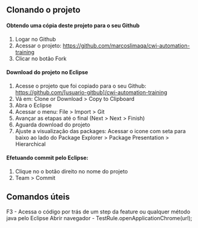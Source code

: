 ## Clonando o projeto

#### Obtendo uma cópia deste projeto para o seu Github

1. Logar no Github
1. Acessar o projeto: https://github.com/marcoslimaqa/cwi-automation-training
1. Clicar no botão Fork

#### Download do projeto no Eclipse

1. Acesse o projeto que foi copiado para o seu Github: https://github.com/[usuario-gitbub]/cwi-automation-training
1. Vá em: Clone or Download > Copy to Clipboard
1. Abra o Eclipse
1. Acessar o menu: File > Import > Git
1. Avançar as etapas até o final (Next > Next > Finish)
1. Aguarda download do projeto
1. Ajuste a visualização das packages: Acessar o icone com seta para baixo ao lado do Package Explorer > Package Presentation > Hierarchical

#### Efetuando commit pelo Eclipse:
1. Clique no o botão direito no nome do projeto
1. Team > Commit

## Comandos úteis
F3 - Acessa o código por trás de um step da feature ou qualquer método java pelo Eclipse
Abrir navegador - TestRule.openApplicationChrome(url);

